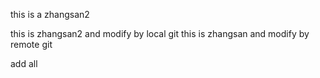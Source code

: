 this is a zhangsan2


this is zhangsan2 and modify by local git
this is zhangsan and modify by remote git 


add all
